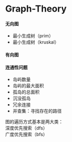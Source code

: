 # Graph-Theory

#### **无向图**
- 最小生成树（prim）
- 最小生成树（kruskal）


#### **有向图**


#### **连通性问题**
- 岛屿数量
- 岛屿的最大面积
- 孤岛的总面积
- 沉没孤岛
- 冗余连接
- 并查集：寻找存在的路径


图的遍历方式基本是两大类：</br>
深度优先搜索（dfs）</br>
广度优先搜索（bfs）</br>
